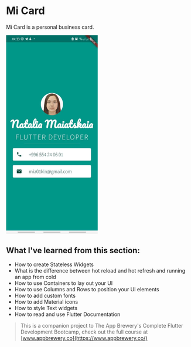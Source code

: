 
# Mi Card

Mi Card is a personal business card.

<img src="https://github.com/MIA1kl/Repository-for-images/blob/main/miCard.jpg?raw=true" width="250" >

## What I've learned from this section:

* How to create Stateless Widgets
* What is the difference between hot reload and hot refresh and running an app from cold
* How to use Containers to lay out your UI
* How to use Columns and Rows to position your UI elements
* How to add custom fonts
* How to add Material icons
* How to style Text widgets
* How to read and use Flutter Documentation



>This is a companion project to The App Brewery's Complete Flutter Development Bootcamp, check out the full course at [www.appbrewery.co](https://www.appbrewery.co/)
